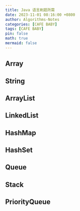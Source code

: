 ```yaml
---
title: Java 语言刷题所需
date: 2023-11-01 08:16:00 +0800
author: Algorithms-Notes
categories: [CAFE BABY]
tags: [CAFE BABY]
pin: false
math: true
mermaid: false
---
```




## Array



## String



## ArrayList



## LinkedList



## HashMap



## HashSet



## Queue



## Stack



## PriorityQueue


